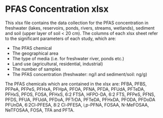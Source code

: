 # PFAS Concentration xlsx

This xlsx file contains the data collection for the PFAS concentration in freshwater (lakes, reservoirs, ponds, rivers, streams, wetlands), sediment and soil (upper layer of soil < 20 cm). The columns of each xlsx sheet refer to the significant parameters of each study, which are:

* The PFAS chemical 
* The geographical area
* The type of media (i.e. for freshwater river, ponds etc.)
* Land use (agricultural, residential, industrial)
* The number of samples 
* The PFAS concentration (freshwater: ng/l and sediment/soil: ng/g)


The PFAS chemicals which are contained in the xlsx are: PFBA, PFBS, PFPeA, PFPeS, PFHxA, PFHpA, PFOA, PFNA, PFDA, PFUdA, PFTeDA, PFHxS, PFOS, FOSA, PFHxS, 6:2 FTSA, HFPO-DA, 6:2 FTS, PFPeS, PFNS, PFDS, PFUA, PFUdA, PFDoA, PFTrDA, PFTeDA, PFHxDA, PFODA, PFDoDA
PFUnDA, 6:2Cl-PFESA, 8:2 Cl-PFESA, i,p-PFNA, FOSAA, N-MeFOSAA, NeTFOSAA, FOSA, TFA and PFTA.


